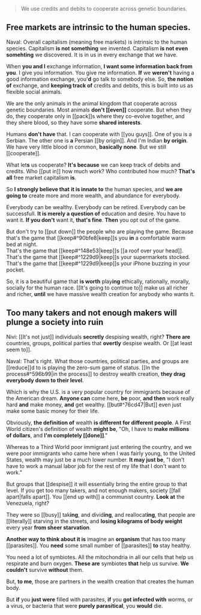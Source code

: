> We use credits and debits to cooperate across genetic boundaries.

## Free markets are intrinsic to the human species.

Naval:
Overall capitalism (meaning free markets) is intrinsic to the human species.
Capitalism __is not something__ we invented.
Capitalism __is not even somehting__ we discovered.
It is in us in every exchange that we have.

When __you and I__ exchange information, __I want some information back from you__.
I give you information. You give me information.
__If__ we __weren't__ having a good information exchange, you'__d__ go talk to somebody else.
So, __the notion of__ exchange, and __keeping track of__ credits and debits, this is built into us as flexible social animals.

We are the only animals in the animal kingdom that cooperate across genetic boundaries. Most animals __don't [[even]]__ cooperate.
But when they do, they cooperate only in [[pack]]s where they co-evolve together,
and they shere blood, so they have some __shared interests__.

Humans __don't have__ that.
I can cooperate with [[you guys]].
One of you is a Serbian. The other one is __a__ Persian [[by origin]]. And I'm Indian __by origin__.
We have very little blood in common, __basically none__. But we still [[cooperate]].

What let**s** us cooperate?
__It's because__ we can keep track of debits and credits.
Who [[put in]] how much work?
Who contributed how much?
__That's all__ free market capitalism __is__.

So __I strongly believe that__
__it is innate to__ the human species,
and __we are going to__ create more and more wealth, and abundance for everybody.

Everybody can be wealthy.
Everybody can be retired.
Everybody can be successfull.
__It is merely a question of__ education and desire.
You have to want it. __If you don't__ want it, __that's fine__. __Then__ you opt out of the game.

But don't try to [[put down]] the people who are playing the game.
Because  
that's the game that [[keep#^90bfe8|keep]]s you __in__ a comfortable warm bed at night.  
That's the game that [[keep#^148e53|keep]]s [[a roof over your head]].  
That's the game that [[keep#^1229d9|keep]]s your supermarkets stocked.  
That's the game that [[keep#^1229d9|keep]]s your iPhone buzzing in your pocket.

So, it is a beautiful game that __is worth__ play**ing** ethically, rationally, morally, socially for the human race.
[[It's going to continue to]] make us all richer and richer, __until__ we have massive wealth creation for anybody who wants it.

## Too many takers and not enough makers will plunge a society into ruin

Nivi: [[It's not just]] individuals
__secretly__ despising wealth, right? __There are__ countries, groups, political parties that __overtly__ despise wealth.
Or [[at least seem to]].

Naval:
That's right.
What those countries, political parties, and groups are [[reduce]]d to
is playing the zero-sum game of status.
[[In the process#^596b99|in the process]] 
to destroy wealth creation, __they drag everybody down to their level__.

Which is why the U.S. is a very popular country for immigrants because of the American dream.
__Anyone can__ come here, __be__ poor, __and then__ work really hard __and__ make money, __and__ get wealthy.
[[but#^76cd47|But]] even just make some basic money for their life.

Obviously, __the definition of__ wealth __is different for different people__.
A First World citizen's definition of wealth __might be__, "Oh, I have to __make millions of dollars__, and __I'm completely [[done]]__."

Whereas to a Third World poor immigrant just entering the country, and we were poor immigrants who came here when I was fairly young, to the United States, wealth may just be a much lower number.
__It may just be__, "I don't have to work a manual labor job for the rest of my life that I don't want to work."

But groups that [[despise]] it will essentially bring the entire group to that level.
If you get too many takers, and not enough makers, society [[fall apart|falls apart]].
You [[end up with]] a communist country.
__Look at__ the Venezuela, right?

They were so [[busy]] tak**ing**, and divid**ing**, and reallocat**ing**,
that people are [[literally]] starving in the streets, and __losing kilograms of body weight__ every year __from sheer starvation__.

__Another way to think about it is__ imagine an __organism__ that has too many [[parasites]].
You __need__ some small number of [[parasites]] __to__ stay healthy.

You need a lot of symbiotes. All the mitochondria in all our cells that help us respirate and burn oxygen. __These are__ symbiotes __that__ help us survive. 
__We couldn't__ survive __without__ them.

But, __to me__, those are partners in the wealth creation that creates the human body.

But 
__if__ you __just were__ filled with parasites,
__if__ you __got infected with__ worms, or a virus, or bacteria
that were __purely parasitical__, you __would__ die.

